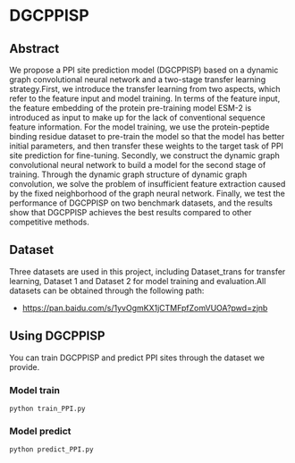# DGCPPISP
## Abstract
  We propose a PPI site prediction model (DGCPPISP) based on a dynamic graph convolutional neural network and a two-stage transfer learning strategy.First, we introduce the transfer learning from two aspects, which refer to the feature input and model training. In terms of the feature input, the feature embedding of the protein pre-training model ESM-2 is introduced as input to make up for the lack of conventional sequence feature information. For the model training, we use the protein-peptide binding residue dataset to pre-train the model so that the model has better initial parameters, and then transfer these weights to the target task of PPI site prediction for fine-tuning. Secondly, we construct the dynamic graph convolutional neural network to build a model for the second stage of training. Through the dynamic graph structure of dynamic graph convolution, we solve the problem of insufficient feature extraction caused by the fixed neighborhood of the graph neural network. Finally, we test the performance of DGCPPISP on two benchmark datasets, and the results show that DGCPPISP achieves the best results compared to other competitive methods. 
## Dataset
  Three datasets are used in this project, including Dataset_trans for transfer learning, Dataset 1 and Dataset 2 for model training and evaluation.All datasets can be obtained through the following path:
  * https://pan.baidu.com/s/1yvOgmKX1jCTMFpfZomVUOA?pwd=zjnb
## Using DGCPPISP
  You can train DGCPPISP and predict PPI sites through the dataset we provide.
### Model train
  ```python train_PPI.py```
### Model predict
  ```python predict_PPI.py```
